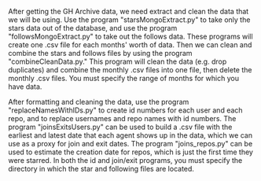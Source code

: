 After getting the GH Archive data, we need extract and clean the data that we will be using. Use the program "starsMongoExtract.py" to take only the stars data out of the database, and use the program "followsMongoExtract.py" to take out the follows data. These programs will create one .csv file for each months' worth of data. Then we can clean and combine the stars and follows files by using the program "combineCleanData.py." This program will clean the data (e.g. drop duplicates) and combine the monthly .csv files into one file, then delete the monthly .csv files. You must specify the range of months for which you have data.

After formatting and cleaning the data, use the program "replaceNamesWithIDs.py" to create id numbers for each user and each repo, and to replace usernames and repo names with id numbers. The program "joinsExitsUsers.py" can be used to build a .csv file with the earliest and latest date that each agent shows up in the data, which we can use as a proxy for join and exit dates. The program "joins_repos.py" can be used to estimate the creation date for repos, which is just the first time they were starred. In both the id and join/exit programs, you must specify the directory in which the star and following files are located.
